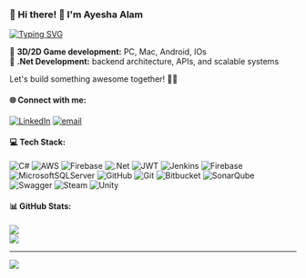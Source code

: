 ### 💫 Hi there! 👋 I'm Ayesha Alam  

[![Typing SVG](https://readme-typing-svg.demolab.com?font=Fira+Code&pause=1000&width=435&lines=Experienced+Unity+Developer;extended+as+.NET+Backend+Developer)](https://git.io/typing-svg)  

<!---🔹 **Tech Stack:**  
[![My Skills](https://skillicons.dev/icons?i=cs,unity,dotnet,mysql,visualstudio,vscode,rider,github,bitbucket)](https://skillicons.dev)  
--->  
🔹 **3D/2D Game development:**  PC, Mac, Android, IOs   
🔹 **.Net Development:** backend architecture, APIs, and scalable systems   

Let's build something awesome together! 🚀💡



#### 🌐 Connect with me:
[![LinkedIn](https://img.shields.io/badge/LinkedIn-%230077B5.svg?logo=linkedin&logoColor=white)](https://linkedin.com/in/https://www.linkedin.com/in/ayesha-alam114/) [![email](https://img.shields.io/badge/Email-D14836?logo=gmail&logoColor=white)](mailto:ayeshanooralam114@gmail.com) 

#### 💻 Tech Stack:
![C#](https://img.shields.io/badge/c%23-%23239120.svg?style=for-the-badge&logo=csharp&logoColor=white) ![AWS](https://img.shields.io/badge/AWS-%23FF9900.svg?style=for-the-badge&logo=amazon-aws&logoColor=white) ![Firebase](https://img.shields.io/badge/firebase-%23039BE5.svg?style=for-the-badge&logo=firebase) ![.Net](https://img.shields.io/badge/.NET-5C2D91?style=for-the-badge&logo=.net&logoColor=white) ![JWT](https://img.shields.io/badge/JWT-black?style=for-the-badge&logo=JSON%20web%20tokens) ![Jenkins](https://img.shields.io/badge/jenkins-%232C5263.svg?style=for-the-badge&logo=jenkins&logoColor=white) ![Firebase](https://img.shields.io/badge/firebase-a08021?style=for-the-badge&logo=firebase&logoColor=ffcd34) ![MicrosoftSQLServer](https://img.shields.io/badge/Microsoft%20SQL%20Server-CC2927?style=for-the-badge&logo=microsoft%20sql%20server&logoColor=white) ![GitHub](https://img.shields.io/badge/github-%23121011.svg?style=for-the-badge&logo=github&logoColor=white) ![Git](https://img.shields.io/badge/git-%23F05033.svg?style=for-the-badge&logo=git&logoColor=white) ![Bitbucket](https://img.shields.io/badge/bitbucket-%230047B3.svg?style=for-the-badge&logo=bitbucket&logoColor=white) ![SonarQube](https://img.shields.io/badge/SonarQube-black?style=for-the-badge&logo=sonarqube&logoColor=4E9BCD) ![Swagger](https://img.shields.io/badge/-Swagger-%23Clojure?style=for-the-badge&logo=swagger&logoColor=white) ![Steam](https://img.shields.io/badge/steam-%23000000.svg?style=for-the-badge&logo=steam&logoColor=white) ![Unity](https://img.shields.io/badge/unity-%23000000.svg?style=for-the-badge&logo=unity&logoColor=white)

#### 📊 GitHub Stats:
![](https://github-readme-stats.vercel.app/api?username=AyeshaAlam114&theme=dark&hide_border=true&include_all_commits=true&count_private=true)<br/>
![](https://github-readme-stats.vercel.app/api/top-langs/?username=AyeshaAlam114&theme=dark&hide_border=true&include_all_commits=true&count_private=true&layout=compact)

---
[![](https://visitcount.itsvg.in/api?id=AyeshaAlam114&icon=0&color=0)](https://visitcount.itsvg.in)

<!-- Proudly created with GPRM ( https://gprm.itsvg.in ) -->


<!---
AyeshaAlam114/AyeshaAlam114 is a ✨ special ✨ repository because its `README.md` (this file) appears on your GitHub profile.
You can click the Preview link to take a look at your changes.
--->
